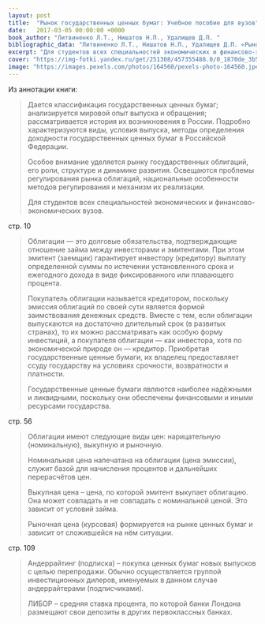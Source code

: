 ```yaml
---
layout: post
title:  "Рынок государственных ценных бумаг: Учебное пособие для вузов"
date:   2017-03-05 00:00:00 +0000
book_author: "Литвиненко Л.Т., Нишатов Н.П., Удалищев Д.П. "
bibliographic_data: "Литвиненко Л.Т., Нишатов Н.П., Удалищев Д.П. «Рынок государственных ценных бумаг: Учебное пособие для вузов» / Под ред. Жукова Е.Ф. М.: Банки и биржи, ЮНИТИ, 1998 г. – 111 с."
excerpt: "Для студентов всех специальностей экономических и финансово-экономических вузов и всех желающих повышать свою финансовую грамотность."
cover: "https://img-fotki.yandex.ru/get/251308/457355488.0/0_1870de_3b51e5a9_orig.jpg"
image: "https://images.pexels.com/photos/164560/pexels-photo-164560.jpeg?w=940&h=650&auto=compress&cs=tinysrgb"
---
```


Из аннотации книги:

> Дается классификация государственных ценных бумаг; анализируется мировой опыт выпуска и обращения; рассматривается история их возникновения в России. Подробно характеризуются виды, условия выпуска, методы определения доходности государственных ценных бумаг в Российской Федерации. 
>
> Особое внимание уделяется рынку государственных облигаций, его роли, структуре и динамике развития. Освещаются проблемы регулирования рынка облигаций, национальные особенности методов регулирования и механизм их реализации. 
>
> Для студентов всех специальностей экономических и финансово-экономических вузов.

стр. 10

> Облигации — это долговые обязательства, подтверждающие отношение займа между инвесторами и эмитентами. При этом эмитент (заемщик) гарантирует инвестору (кредитору) выплату определенной суммы по истечении установленного срока и ежегодного дохода в виде фиксированного или плавающего процента. 
>
> Покупатель облигации называется кредитором, поскольку эмиссия облигаций по своей сути является формой заимствования денежных средств. Вместе с тем, если облигации выпускаются на достаточно длительный срок (в развитых странах), то их можно рассматривать как особую форму инвестиций, а покупателя облигации — как инвестора, хотя по экономической природе он — кредитор. Приобретая государственные ценные бумаги, их владелец предоставляет ссуду государству на условиях срочности, возвратности и платности. 
>
> Государственные ценные бумаги являются наиболее надёжными и ликвидными, поскольку они обеспечены финансовыми и иными ресурсами государства.

стр. 56

> Облигации имеют следующие виды цен: нарицательную (номинальную), выкупную и рыночную.
>
> Номинальная цена напечатана на облигации (цена эмиссии), служит базой для начисления процентов и дальнейших перерасчётов цен.
>
> Выкупная цена – цена, по которой эмитент выкупает облигацию. Она может совпадать и не совпадать с номинальной ценой. Это зависит от условий займа.
>
> Рыночная цена (курсовая) формируется на рынке ценных бумаг и зависит от сложившейся на нём ситуации.

стр. 109

> Андеррайтинг (подписка) – покупка ценных бумаг новых выпусков с целью перепродажи. Обычно осуществляется группой инвестиционных дилеров, именуемых в данном случае андеррайтерами (подписчиками).
>
> ЛИБОР – средняя ставка процента, по которой банки Лондона размещают свои депозиты в других первоклассных банках.

